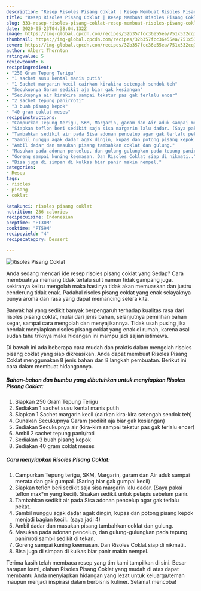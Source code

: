 ```yaml
---
description: "Resep Risoles Pisang Coklat | Resep Membuat Risoles Pisang Coklat Yang Enak Dan Mudah"
title: "Resep Risoles Pisang Coklat | Resep Membuat Risoles Pisang Coklat Yang Enak Dan Mudah"
slug: 333-resep-risoles-pisang-coklat-resep-membuat-risoles-pisang-coklat-yang-enak-dan-mudah
date: 2020-05-23T04:38:04.132Z
image: https://img-global.cpcdn.com/recipes/32b357fcc36e55ea/751x532cq70/risoles-pisang-coklat-foto-resep-utama.jpg
thumbnail: https://img-global.cpcdn.com/recipes/32b357fcc36e55ea/751x532cq70/risoles-pisang-coklat-foto-resep-utama.jpg
cover: https://img-global.cpcdn.com/recipes/32b357fcc36e55ea/751x532cq70/risoles-pisang-coklat-foto-resep-utama.jpg
author: Albert Thornton
ratingvalue: 5
reviewcount: 6
recipeingredient:
- "250 Gram Tepung Terigu"
- "1 sachet susu kental manis putih"
- "1 Sachet margarin kecil cairkan kirakira setengah sendok teh"
- "Secukupnya Garam sedikit aja biar gak kesiangan"
- "Secukupnya air kirakira sampai tekstur pas gak terlalu encer"
- "2 sachet tepung panirroti"
- "3 buah pisang kepok"
- "40 gram coklat meses"
recipeinstructions:
- "Campurkan Tepung terigu, SKM, Margarin, garam dan Air aduk sampai merata dan gak gumpal. (Saring biar gak gumpal kecil)"
- "Siapkan teflon beri sedikit saja sisa margarin lalu dadar. (Saya pakai teflon max*m yang kecil). Sisakan sedikit untuk pelapis sebelum panir."
- "Tambahkan sedikit air pada Sisa adonan pencelup agar gak terlalu pekat."
- "Sambil nunggu agak dadar agak dingin, kupas dan potong pisang kepok menjadi bagian kecil.. (saya jadi 4)"
- "Ambil dadar dan masukan pisang tambahkan coklat dan gulung."
- "Masukan pada adonan pencelup, dan gulung-gulungkan pada tepung panir/roti sambil sedikit di tekan."
- "Goreng sampai kuning keemasan. Dan Risoles Coklat siap di nikmati.."
- "Bisa juga di simpan di kulkas biar panir makin nempel."
categories:
- Resep
tags:
- risoles
- pisang
- coklat

katakunci: risoles pisang coklat 
nutrition: 236 calories
recipecuisine: Indonesian
preptime: "PT30M"
cooktime: "PT59M"
recipeyield: "4"
recipecategory: Dessert

---
```



![Risoles Pisang Coklat](https://img-global.cpcdn.com/recipes/32b357fcc36e55ea/751x532cq70/risoles-pisang-coklat-foto-resep-utama.jpg)

Anda sedang mencari ide resep risoles pisang coklat yang Sedap? Cara membuatnya memang tidak terlalu sulit namun tidak gampang juga. sekiranya keliru mengolah maka hasilnya tidak akan memuaskan dan justru cenderung tidak enak. Padahal risoles pisang coklat yang enak selayaknya punya aroma dan rasa yang dapat memancing selera kita.

Banyak hal yang sedikit banyak berpengaruh terhadap kualitas rasa dari risoles pisang coklat, mulai dari jenis bahan, selanjutnya pemilihan bahan segar, sampai cara mengolah dan menyajikannya. Tidak usah pusing jika hendak menyiapkan risoles pisang coklat yang enak di rumah, karena asal sudah tahu triknya maka hidangan ini mampu jadi sajian istimewa.




Di bawah ini ada beberapa cara mudah dan praktis dalam mengolah risoles pisang coklat yang siap dikreasikan. Anda dapat membuat Risoles Pisang Coklat menggunakan 8 jenis bahan dan 8 langkah pembuatan. Berikut ini cara dalam membuat hidangannya.

<!--inarticleads1-->

##### Bahan-bahan dan bumbu yang dibutuhkan untuk menyiapkan Risoles Pisang Coklat:

1. Siapkan 250 Gram Tepung Terigu
1. Sediakan 1 sachet susu kental manis putih
1. Siapkan 1 Sachet margarin kecil (cairkan kira-kira setengah sendok teh)
1. Gunakan Secukupnya Garam (sedikit aja biar gak kesiangan)
1. Sediakan Secukupnya air (kira-kira sampai tekstur pas gak terlalu encer)
1. Ambil 2 sachet tepung panir/roti
1. Sediakan 3 buah pisang kepok
1. Sediakan 40 gram coklat meses




<!--inarticleads2-->

##### Cara menyiapkan Risoles Pisang Coklat:

1. Campurkan Tepung terigu, SKM, Margarin, garam dan Air aduk sampai merata dan gak gumpal. (Saring biar gak gumpal kecil)
1. Siapkan teflon beri sedikit saja sisa margarin lalu dadar. (Saya pakai teflon max*m yang kecil). Sisakan sedikit untuk pelapis sebelum panir.
1. Tambahkan sedikit air pada Sisa adonan pencelup agar gak terlalu pekat.
1. Sambil nunggu agak dadar agak dingin, kupas dan potong pisang kepok menjadi bagian kecil.. (saya jadi 4)
1. Ambil dadar dan masukan pisang tambahkan coklat dan gulung.
1. Masukan pada adonan pencelup, dan gulung-gulungkan pada tepung panir/roti sambil sedikit di tekan.
1. Goreng sampai kuning keemasan. Dan Risoles Coklat siap di nikmati..
1. Bisa juga di simpan di kulkas biar panir makin nempel.




Terima kasih telah membaca resep yang tim kami tampilkan di sini. Besar harapan kami, olahan Risoles Pisang Coklat yang mudah di atas dapat membantu Anda menyiapkan hidangan yang lezat untuk keluarga/teman maupun menjadi inspirasi dalam berbisnis kuliner. Selamat mencoba!
